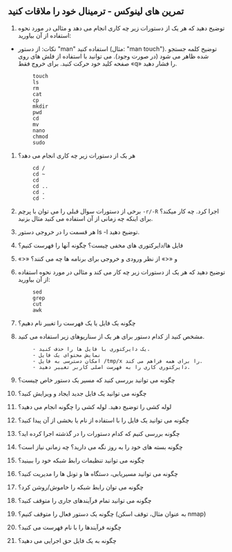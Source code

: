 ## تمرین های لینوکس - ترمینال خود را ملاقات کنید


1. توضیح دهید که هر یک از دستورات زیر چه کاری انجام می دهد و مثالی در مورد نحوه استفاده از آن بیاورید:

* نکات: از دستور "man" استفاده کنید (مثال: "man touch"). توضیح کلمه جستجو شده ظاهر می شود (در صورت وجود). می توانید با استفاده از فلش های روی صفحه کلید خود حرکت کنید. برای خروج فقط «q» را فشار دهید.
```
        touch
        ls
        rm
        cat
        cp
        mkdir
        pwd
        cd
        mv
        nano
        chmod
        sudo
```

1. هر یک از دستورات زیر چه کاری انجام می دهد؟ 
```
        cd /
        cd ~
        cd
        cd ..
        cd .
        cd -
```

2. برخی از دستورات سوال قبلی را می توان با پرچم `-r/-R` اجرا کرد. چه کار میکند؟ برای اینکه چه زمانی از آن استفاده می کنید مثال بزنید. 

3. هر قسمت را در خروجی دستور ls -l توضیح دهید. 

4. فایل ها/دایرکتوری های مخفی چیست؟ چگونه آنها را فهرست کنیم؟ 

5. «>» و «<» از نظر ورودی و خروجی برای برنامه ها چه می کنند؟ 

6. توضیح دهید که هر یک از دستورات زیر چه کار می کند و مثالی در مورد نحوه استفاده از آن بیاورید: 
```
        sed 
        grep 
        cut 
        awk 
```

7. چگونه یک فایل یا یک فهرست را تغییر نام دهیم؟ 

8. مشخص کنید از کدام دستور برای هر یک از سناریوهای زیر استفاده می کنید.
```
        - یک دایرکتوری با فایل ها را حذف کنید. 
        - نمایش محتوای یک فایل
        - امکان دسترسی به فایل /tmp/x را برای همه فراهم می کند. 
        - دایرکتوری کاری را به فهرست اصلی کاربر تغییر دهید. 
```

9. چگونه می توانید بررسی کنید که مسیر یک دستور خاص چیست؟ 

10. چگونه می توانید یک فایل جدید ایجاد و ویرایش کنید؟ 

11. لوله کشی را توضیح دهید. لوله کشی را چگونه انجام می دهید؟ 

12. چگونه می توانید یک فایل را با استفاده از نام یا بخشی از آن پیدا کنید؟ 

13. چگونه بررسی کنیم که کدام دستورات را در گذشته اجرا کرده اید؟ 

14. چگونه بسته های خود را به روز نگه می دارید؟ چه زمانی نیاز است؟ 

15. چگونه می توانید تنظیمات رابط شبکه خود را ببینید؟ 

16. چگونه می توانید مسیریابی، دستگاه ها و تونل ها را مدیریت کنید؟ 

17. چگونه می توان رابط شبکه را خاموش/روشن کرد؟ 

18. چگونه می توانید تمام فرآیندهای جاری را متوقف کنید؟

19. چگونه یک دستور فعال را متوقف کنیم؟ (به عنوان مثال، توقف اسکن nmap) 

20. چگونه فرآیندها را با نام فهرست می کنید؟ 

21. چگونه به یک فایل حق اجرایی می دهید؟

